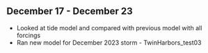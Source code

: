 ## December 17 - December 23
- Looked at tide model and compared with previous model with all forcings
- Ran new model for December 2023 storm - TwinHarbors_test03
